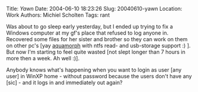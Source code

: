 Title: *Yawn*
Date: 2004-06-10 18:23:26
Slug: 20040610-yawn
Location: Work
Authors: Michiel Scholten
Tags: rant

<p>Was about to go sleep early yesterday, but I ended up trying to fix a Windows computer at my gf's place that refused to log anyone in. Recovered some files for her sister and brother so they can work on them on other pc's [yay <a href="/?section=linux&amp;page=aquamorph">aquamorph</a> with ntfs read- and usb-storage support :) ]. But now I'm starting to feel quite wasted [not slept longer than 7 hours in more then a week. Ah well :)].</p>
<p>Anybody knows what's happening when you want to login as user [any user] in WinXP home - without password because the users don't have any [sic] - and it logs in and immediately out again?</p>